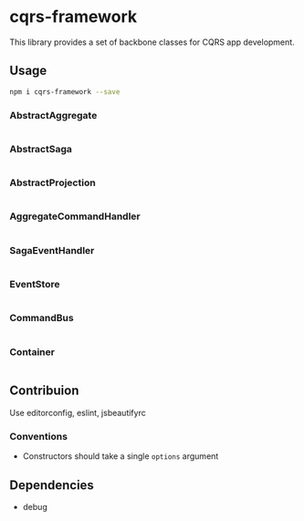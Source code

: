 cqrs-framework
==============

This library provides a set of backbone classes for CQRS app development.

## Usage

```bash
npm i cqrs-framework --save
```

### AbstractAggregate

```javascript
```

### AbstractSaga

```javascript
```

### AbstractProjection

```javascript
```

### AggregateCommandHandler

```javascript
```

### SagaEventHandler

```javascript
```

### EventStore

```javascript
```

### CommandBus

```javascript
```

### Container

```javascript
```


## Contribuion

Use editorconfig, eslint, jsbeautifyrc

### Conventions

-	Constructors should take a single `options` argument


## Dependencies

-	debug
